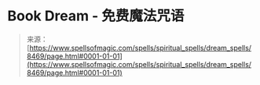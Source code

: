 <!--yml

category: 未分类

date: 2024-06-12 18:43:49

-->

# Book Dream - 免费魔法咒语

> 来源：[https://www.spellsofmagic.com/spells/spiritual_spells/dream_spells/8469/page.html#0001-01-01](https://www.spellsofmagic.com/spells/spiritual_spells/dream_spells/8469/page.html#0001-01-01)
